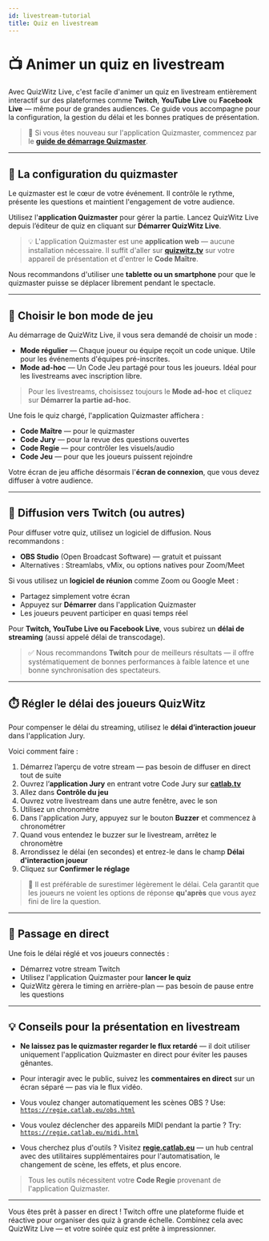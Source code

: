 ```yaml
---
id: livestream-tutorial
title: Quiz en livestream
---
```


# 📺 Animer un quiz en livestream

Avec QuizWitz Live, c'est facile d'animer un quiz en livestream entièrement interactif sur des plateformes comme **Twitch**, **YouTube Live** ou **Facebook Live** — même pour de grandes audiences. Ce guide vous accompagne pour la configuration, la gestion du délai et les bonnes pratiques de présentation.

> 🧭 Si vous êtes nouveau sur l'application Quizmaster, commencez par le [**guide de démarrage Quizmaster**](../quizmaster/002-startup.md).

---

## 🎤 La configuration du quizmaster

Le quizmaster est le cœur de votre événement. Il contrôle le rythme, présente les questions et maintient l'engagement de votre audience.

Utilisez l'**application Quizmaster** pour gérer la partie. Lancez QuizWitz Live depuis l’éditeur de quiz en cliquant sur **Démarrer QuizWitz Live**.

> 💡 L'application Quizmaster est une **application web** — aucune installation nécessaire. Il suffit d'aller sur [**quizwitz.tv**](https://quizwitz.tv) sur votre appareil de présentation et d'entrer le **Code Maître**.

Nous recommandons d'utiliser une **tablette ou un smartphone** pour que le quizmaster puisse se déplacer librement pendant le spectacle.

---

## 🧩 Choisir le bon mode de jeu

Au démarrage de QuizWitz Live, il vous sera demandé de choisir un mode :

- **Mode régulier** — Chaque joueur ou équipe reçoit un code unique. Utile pour les événements d'équipes pré-inscrites.
- **Mode ad-hoc** — Un Code Jeu partagé pour tous les joueurs. Idéal pour les livestreams avec inscription libre.

> Pour les livestreams, choisissez toujours le **Mode ad-hoc** et cliquez sur **Démarrer la partie ad-hoc**.

Une fois le quiz chargé, l'application Quizmaster affichera :

- **Code Maître** — pour le quizmaster
- **Code Jury** — pour la revue des questions ouvertes
- **Code Regie** — pour contrôler les visuels/audio
- **Code Jeu** — pour que les joueurs puissent rejoindre

Votre écran de jeu affiche désormais l'**écran de connexion**, que vous devez diffuser à votre audience.

---

## 🎥 Diffusion vers Twitch (ou autres)

Pour diffuser votre quiz, utilisez un logiciel de diffusion. Nous recommandons :

- **OBS Studio** (Open Broadcast Software) — gratuit et puissant
- Alternatives : Streamlabs, vMix, ou options natives pour Zoom/Meet

Si vous utilisez un **logiciel de réunion** comme Zoom ou Google Meet :

- Partagez simplement votre écran
- Appuyez sur **Démarrer** dans l'application Quizmaster
- Les joueurs peuvent participer en quasi temps réel

Pour **Twitch, YouTube Live ou Facebook Live**, vous subirez un **délai de streaming** (aussi appelé délai de transcodage).

> ✅ Nous recommandons **Twitch** pour de meilleurs résultats — il offre systématiquement de bonnes performances à faible latence et une bonne synchronisation des spectateurs.

---

## ⏱️ Régler le délai des joueurs QuizWitz

Pour compenser le délai du streaming, utilisez le **délai d’interaction joueur** dans l'application Jury.

Voici comment faire :

1. Démarrez l’aperçu de votre stream — pas besoin de diffuser en direct tout de suite
2. Ouvrez l’**application Jury** en entrant votre Code Jury sur [**catlab.tv**](https://catlab.tv)
3. Allez dans **Contrôle du jeu**
4. Ouvrez votre livestream dans une autre fenêtre, avec le son
5. Utilisez un chronomètre
6. Dans l'application Jury, appuyez sur le bouton **Buzzer** et commencez à chronométrer
7. Quand vous entendez le buzzer sur le livestream, arrêtez le chronomètre
8. Arrondissez le délai (en secondes) et entrez-le dans le champ **Délai d'interaction joueur**
9. Cliquez sur **Confirmer le réglage**

> 🎯 Il est préférable de surestimer légèrement le délai. Cela garantit que les joueurs ne voient les options de réponse **qu'après** que vous ayez fini de lire la question.

---

## 🚀 Passage en direct

Une fois le délai réglé et vos joueurs connectés :

- Démarrez votre stream Twitch
- Utilisez l'application Quizmaster pour **lancer le quiz**
- QuizWitz gèrera le timing en arrière-plan — pas besoin de pause entre les questions

---

## 💡 Conseils pour la présentation en livestream

- **Ne laissez pas le quizmaster regarder le flux retardé** — il doit utiliser uniquement l'application Quizmaster en direct pour éviter les pauses gênantes.

- Pour interagir avec le public, suivez les **commentaires en direct** sur un écran séparé — pas via le flux vidéo.

- Vous voulez changer automatiquement les scènes OBS ? Use:\
  [`https://regie.catlab.eu/obs.html`](https://regie.catlab.eu/obs.html)

- Vous voulez déclencher des appareils MIDI pendant la partie ? Try:\
  [`https://regie.catlab.eu/midi.html`](https://regie.catlab.eu/midi.html)

- Vous cherchez plus d'outils ? Visitez [**regie.catlab.eu**](https://regie.catlab.eu) — un hub central avec des utilitaires supplémentaires pour l'automatisation, le changement de scène, les effets, et plus encore.

> Tous les outils nécessitent votre **Code Regie** provenant de l'application Quizmaster.

---

Vous êtes prêt à passer en direct ! Twitch offre une plateforme fluide et réactive pour organiser des quiz à grande échelle. Combinez cela avec QuizWitz Live — et votre soirée quiz est prête à impressionner.
